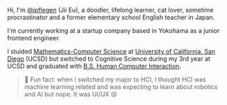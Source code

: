 Hi, I'm [@ipflegen](https://github.com/ipflegen) (Jii Eu), a doodler, lifelong learner, cat lover, 
sometime procrastinator and a former elementary school English teacher in Japan. 

I'm currently working at a startup company based in Yokohama as a junior frontend engineer. 

I stuided [Mathematics-Computer Science](https://www.math.ucsd.edu/~handbook/undergraduate/ma30-math-computer-science-b-s/) at [University of California, San Diego](https://ucsd.edu) (UCSD)
but switched to Cognitive Science during my 3rd year at UCSD and graduated with [B.S. Human Computer Interaction](https://cogsci.ucsd.edu/undergraduates/major/design-interaction.html).

> 🤖 Fun fact: when I switched my major to HCI, I thought HCI was machine learning related and was expecting to 
> learn about robotics and AI but nope. It was UI/UX 😝 
